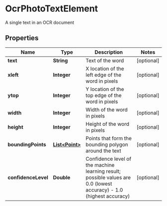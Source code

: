 

# OcrPhotoTextElement

A single text in an OCR document

## Properties

| Name | Type | Description | Notes |
|------------ | ------------- | ------------- | -------------|
|**text** | **String** | Text of the word |  [optional] |
|**xleft** | **Integer** | X location of the left edge of the word in pixels |  [optional] |
|**ytop** | **Integer** | Y location of the top edge of the word in pixels |  [optional] |
|**width** | **Integer** | Width of the word in pixels |  [optional] |
|**height** | **Integer** | Height of the word in pixels |  [optional] |
|**boundingPoints** | [**List&lt;Point&gt;**](Point.md) | Points that form the bounding polygon around the text |  [optional] |
|**confidenceLevel** | **Double** | Confidence level of the machine learning result; possible values are 0.0 (lowest accuracy) - 1.0 (highest accuracy) |  [optional] |




